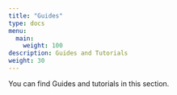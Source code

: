 ```yaml
---
title: "Guides"
type: docs
menu:
  main:
    weight: 100
description: Guides and Tutorials
weight: 30
---
```


You can find Guides and tutorials in this section.
